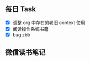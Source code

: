 ## 每日 Task
- [x] 调整 org 中存在的老旧 context 使用
- [x] 阅读操作系统书籍
- [x] bug zbb

## 微信读书笔记
<!-- start of weread -->
<!-- end of weread -->